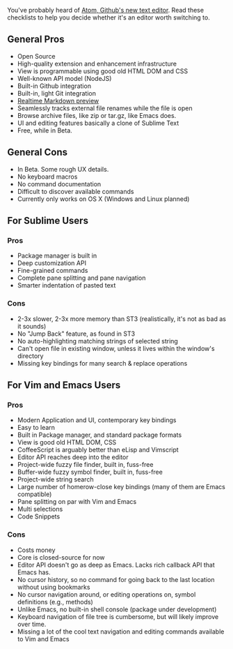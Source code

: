You've probably heard of [Atom, Github's new text editor](http://atom.io/). Read
these checklists to help you decide whether it's an editor worth switching to.

## General Pros

*   Open Source
*   High-quality extension and enhancement infrastructure
*   View is programmable using good old HTML DOM and CSS
*   Well-known API model (NodeJS)
*   Built-in Github integration
*   Built-in, light Git integration
*   [Realtime Markdown preview](https://www.youtube.com/watch?v=VGUemwCaBR0&amp;feature=youtu.be)
*   Seamlessly tracks external file renames while the file is open
*   Browse archive files, like zip or tar.gz, like Emacs does.
*   UI and editing features basically a clone of Sublime Text
*   Free, while in Beta.

## General Cons

*   In Beta. Some rough UX details.
*   No keyboard macros
*   No command documentation
*   Difficult to discover available commands
*   Currently only works on OS X (Windows and Linux planned)

## For Sublime Users

### Pros

*   Package manager is built in
*   Deep customization API
*   Fine-grained commands
*   Complete pane splitting and pane navigation
*   Smarter indentation of pasted text

### Cons

*   2-3x slower, 2-3x more memory than ST3 (realistically, it's not as bad as it sounds)
*   No "Jump Back" feature, as found in ST3
*   No auto-highlighting matching strings of selected string
*   Can't open file in existing window, unless it lives within the window's directory
*   Missing key bindings for many search &amp; replace operations

## For Vim and Emacs Users

### Pros

*   Modern Application and UI, contemporary key bindings
*   Easy to learn
*   Built in Package manager, and standard package formats
*   View is good old HTML DOM, CSS
*   CoffeeScript is arguably better than eLisp and Vimscript
*   Editor API reaches deep into the editor
*   Project-wide fuzzy file finder, built in, fuss-free
*   Buffer-wide fuzzy symbol finder, built in, fuss-free
*   Project-wide string search
*   Large number of homerow-close key bindings (many of them are Emacs compatible)
*   Pane splitting on par with Vim and Emacs
*   Multi selections
*   Code Snippets

### Cons

*   Costs money
*   Core is closed-source for now
*   Editor API doesn't go as deep as Emacs. Lacks rich callback API that Emacs has.
*   No cursor history, so no command for going back to the last location without using bookmarks
*   No cursor navigation around, or editing operations on, symbol definitions (e.g., methods)
*   Unlike Emacs, no built-in shell console (package under development)
*   Keyboard navigation of file tree is cumbersome, but will likely improve over time.
*   Missing a lot of the cool text navigation and editing commands available to Vim and Emacs

